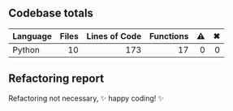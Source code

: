 ## Codebase totals
| **Language** | **Files** | **Lines of Code** | **Functions** | ⚠ | ✖ |
| --- | ---: | ---: | ---: | ---: | ---: |
| Python | 10 | 173 | 17 | 0 | 0 |


## Refactoring report
Refactoring not necessary, ✨ happy coding! ✨
